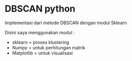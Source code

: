 # DBSCAN python
Implementasi dari metode DBSCAN dengan modul Sklearn

Disini saya menggunakan modul :
- sklearn = proses klustering
- Numpy = untuk perhitungan matrik
- Matplotlib = untuk visualisasi
